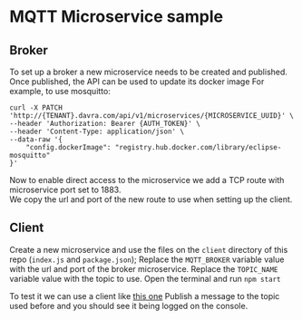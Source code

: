 # MQTT Microservice sample

## Broker

To set up a broker a new microservice needs to be created and published.  
Once published, the API can be used to update its docker image
For example, to use mosquitto:

```
curl -X PATCH 'http://{TENANT}.davra.com/api/v1/microservices/{MICROSERVICE_UUID}' \
--header 'Authorization: Bearer {AUTH_TOKEN}' \
--header 'Content-Type: application/json' \
--data-raw '{
    "config.dockerImage": "registry.hub.docker.com/library/eclipse-mosquitto"
}'
```

Now to enable direct access to the microservice we add a TCP route with microservice port set to 1883.  
We copy the url and port of the new route to use when setting up the client.

## Client

Create a new microservice and use the files on the `client` directory of this repo (`index.js` and `package.json`);
Replace the `MQTT_BROKER` variable value with the url and port of the broker microservice.
Replace the `TOPIC_NAME` variable value with the topic to use.
Open the terminal and run `npm start`

To test it we can use a client like [this one](http://mqtt-explorer.com/)
Publish a message to the topic used before and you should see it being logged on the console.